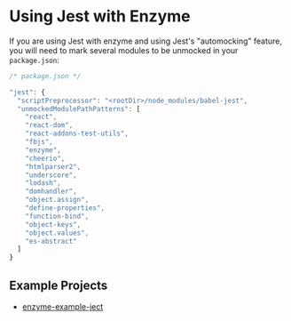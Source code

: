 # Using Jest with Enzyme

If you are using Jest with enzyme and using Jest's "automocking" feature, you will need to mark 
several modules to be unmocked in your `package.json`:

```js
/* package.json */

"jest": {
  "scriptPreprocessor": "<rootDir>/node_modules/babel-jest",
  "unmockedModulePathPatterns": [
    "react",
    "react-dom",
    "react-addons-test-utils",
    "fbjs",
    "enzyme",
    "cheerio",
    "htmlparser2",
    "underscore",
    "lodash",
    "domhandler",
    "object.assign",
    "define-properties",
    "function-bind",
    "object-keys",
    "object.values",
    "es-abstract"
  ]
}
```

## Example Projects

- [enzyme-example-ject](https://github.com/lelandrichardson/enzyme-example-jest)
